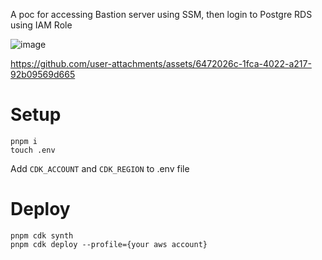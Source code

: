 A poc for accessing Bastion server using SSM, then login to Postgre RDS using IAM Role

![image](https://github.com/user-attachments/assets/d5d1071b-dd04-4cac-ae56-2326b313fba0)


https://github.com/user-attachments/assets/6472026c-1fca-4022-a217-92b09569d665



# Setup

```
pnpm i
touch .env
```

Add `CDK_ACCOUNT` and `CDK_REGION` to .env file 

# Deploy

```
pnpm cdk synth
pnpm cdk deploy --profile={your aws account}
```
